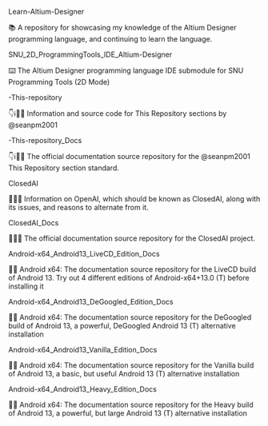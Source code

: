 
Learn-Altium-Designer

📚️ A repository for showcasing my knowledge of the Altium Designer programming language, and continuing to learn the language. 

SNU_2D_ProgrammingTools_IDE_Altium-Designer

⌨️ The Altium Designer programming language IDE submodule for SNU Programming Tools (2D Mode)

-This-repository

👇️ℹ️🔖️💾️ Information and source code for This Repository sections by @seanpm2001

-This-repository_Docs

👇️ℹ️🔖️📖️ The official documentation source repository for the @seanpm2001 This Repository section standard.

ClosedAI

🔴️🧠️🧟️ Information on OpenAI, which should be known as ClosedAI, along with its issues, and reasons to alternate from it.

ClosedAI_Docs

🔴️🧠️🧟️ The official documentation source repository for the ClosedAI project.

Android-x64_Android13_LiveCD_Edition_Docs

🤖️📖️ Android x64: The documentation source repository for the LiveCD build of Android 13. Try out 4 different editions of Android-x64+13.0 (T) before installing it 

Android-x64_Android13_DeGoogled_Edition_Docs

🤖️📖️ Android x64: The documentation source repository for the DeGoogled build of Android 13, a powerful, DeGoogled Android 13 (T) alternative installation 

Android-x64_Android13_Vanilla_Edition_Docs

🤖️📖️ Android x64: The documentation source repository for the Vanilla build of Android 13, a basic, but useful Android 13 (T) alternative installation

Android-x64_Android13_Heavy_Edition_Docs

🤖️📖️ Android x64: The documentation source repository for the Heavy build of Android 13, a powerful, but large Android 13 (T) alternative installation

